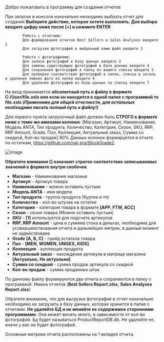 Добро пожаловать в программу для создания отчетов

При запуске в консоли изначально неоходимо выбрать отчет для создания
**Выберите действие, которое хотите выполнить. Для выбора введите цифру ниже после [+] и нажмите ENTER**

            Работа с отчетами:
            Для формирования отчетов Best Sellers и Sales Analyses введите 1
            Для загрузки фотографий в выбранный вами файл введите 2
            
            Работа с фотографиями:
            Для записи фотографий в базу данных введите 3
            Для замены существующих фотографий в базе данных введите 4
            Для сохранения фотографий в папку из вашего списка введите 5
            Для проверки соответствия фотографий в папке, списка в эксель и удаления лишних фото из папки введите 6
            Для удаления фотографий из базы данных по списку введите 7

На вход принимается **абсолютный путь к файлу в формате C:/User/file.xslx или если он находится в одной папке с программой то file.xslx *(Применимо для общей отчетности, для остальных необходимо писать полный путь к файлу!)***


Для  первого пункта загрузочный файл должен быть **СТРОГО в формате ниже с теми-же именами колонок**:
[Магазин, Артикул, Наименование, Модель ANTA, Тип продукта,	Количество,	Категория, Сезон, SKU,	RRP, RRP Amount, Grade,	Пол, Коллекция, Актуальный заказ, Сумма со скидкой, Кол-во продаж]
80% Данных колонок формируется в отчете по остаткам, https://github.com/val-era/StockGrade2.

![image](https://github.com/user-attachments/assets/cda6a747-a3f1-4a6a-8163-00a439f6e1ca)

**Обратите внимание [] означают строгое соответствие записываемых значений в формате внутри скобочек**

- **Магазин** - Наименование магазина
- **Артикул** - Артикул товара
- **Наименование** - можно оставить пустым
- **Модель ANTA** - имя модели
- **Тип продукта** - группа продукта (Куртка и тп)
- **Количество** - кол-во штучек на остатке
- **Категория** - категория товара в формате **[APP, FTW, ACC]**
- **Сезон** - сезон товара (Можно оставить пустым)
- **SKU** - **[1]** используется для подсчета артикулов
- **RRP, RRP Amount** - цена и суммма стока в деньгах, необходима для усовершенствования отчета и дальнейших метрик, в данный момент не задействована
- **Grade** **[A, B, C]** - грейд остатков товара
- **Пол** - **[MEN, WOMEN, UNISEX, KIDS]**
- **Коллекция** - коллекция продукта
- **Актуальный заказ** - нахождение артикула в матрице магазина **[Актуально, Не актуально]**
- **Сумма со скидкой** - сумма продаж артикула со скидкой
- **Кол-во продаж** - сумма проданных штук

По данному файлу формируются два отчета и сохраняются в папку с программой. Имена отчетов (**Best Sellers Report.xlsx**, **Sales Analyses Report.xlsx**)

Обратите внимание, что для выгрузки фотографий в отчет изначально необходимо их загрузить в базу данных, которая хранится в папке с отчетами. **Не удаляйте БД и не меняйте ее содержимое сторонними программами**. Она может весить много, в зависимости от кол-во фотографий. Бд будет называться ProductReportDB.db. Не удаляйте ее, иначе у вас не будет фотографий.

Основные метрики отчета расположены на 1 вкладке отчета.
